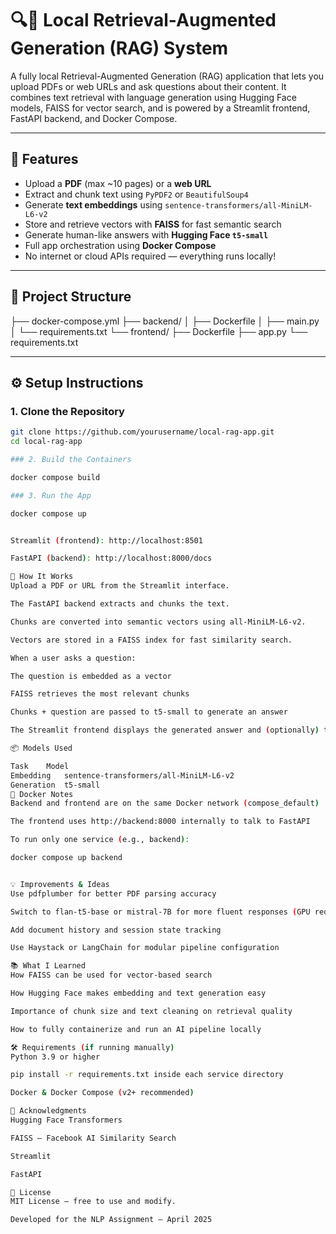 # 🔍📄 Local Retrieval-Augmented Generation (RAG) System

A fully local Retrieval-Augmented Generation (RAG) application that lets you upload PDFs or web URLs and ask questions about their content. It combines text retrieval with language generation using Hugging Face models, FAISS for vector search, and is powered by a Streamlit frontend, FastAPI backend, and Docker Compose.

---

## 🚀 Features

- Upload a **PDF** (max ~10 pages) or a **web URL**
- Extract and chunk text using `PyPDF2` or `BeautifulSoup4`
- Generate **text embeddings** using `sentence-transformers/all-MiniLM-L6-v2`
- Store and retrieve vectors with **FAISS** for fast semantic search
- Generate human-like answers with **Hugging Face `t5-small`**
- Full app orchestration using **Docker Compose**
- No internet or cloud APIs required — everything runs locally!

---

## 📁 Project Structure

├── docker-compose.yml 
├── backend/ 
│ ├── Dockerfile 
│ ├── main.py 
│ └── requirements.txt 
└── frontend/
  ├── Dockerfile 
  ├── app.py 
  └── requirements.txt


---

## ⚙️ Setup Instructions

### 1. Clone the Repository

```bash
git clone https://github.com/yourusername/local-rag-app.git
cd local-rag-app

### 2. Build the Containers

docker compose build

### 3. Run the App

docker compose up


Streamlit (frontend): http://localhost:8501

FastAPI (backend): http://localhost:8000/docs

🧠 How It Works
Upload a PDF or URL from the Streamlit interface.

The FastAPI backend extracts and chunks the text.

Chunks are converted into semantic vectors using all-MiniLM-L6-v2.

Vectors are stored in a FAISS index for fast similarity search.

When a user asks a question:

The question is embedded as a vector

FAISS retrieves the most relevant chunks

Chunks + question are passed to t5-small to generate an answer

The Streamlit frontend displays the generated answer and (optionally) the source chunks.

📦 Models Used

Task	Model
Embedding	sentence-transformers/all-MiniLM-L6-v2
Generation	t5-small
🐳 Docker Notes
Backend and frontend are on the same Docker network (compose_default)

The frontend uses http://backend:8000 internally to talk to FastAPI

To run only one service (e.g., backend):

docker compose up backend


💡 Improvements & Ideas
Use pdfplumber for better PDF parsing accuracy

Switch to flan-t5-base or mistral-7B for more fluent responses (GPU required)

Add document history and session state tracking

Use Haystack or LangChain for modular pipeline configuration

📚 What I Learned
How FAISS can be used for vector-based search

How Hugging Face makes embedding and text generation easy

Importance of chunk size and text cleaning on retrieval quality

How to fully containerize and run an AI pipeline locally

🛠 Requirements (if running manually)
Python 3.9 or higher

pip install -r requirements.txt inside each service directory

Docker & Docker Compose (v2+ recommended)

🤝 Acknowledgments
Hugging Face Transformers

FAISS – Facebook AI Similarity Search

Streamlit

FastAPI

📜 License
MIT License – free to use and modify.

Developed for the NLP Assignment – April 2025
